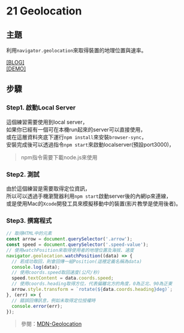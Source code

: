 # 21 Geolocation

## **主題**
利用`navigator.geolocation`來取得裝置的地理位置與速率。

[[BLOG]](https://guahsu.io/2017/10/JavaScript30-21-Geolocation)  
[[DEMO]](http://guahsu.io/JavaScript30/21_Geolocation/index-GuaHsu.html)  

## **步驟**
### Step1. 啟動Local Server
這個練習需要使用到local server，  
如果你已經有一個可在本機run起來的server可以直接使用，  
或在這層資料夾底下運行`npm install`來安裝`browser-sync`，  
安裝完成後可以透過指令`npm start`來啟動localserver(預設port3000)，  
>npm指令需要下載node.js來使用

### Step2. 測試
由於這個練習是需要取得定位資訊，  
所以可以透過手機瀏覽器利用`npm start`啟動server後的內網ip來連線，  
或是使用Mac的`Xcode`開發工具來模擬移動中的裝置(影片教學是使用後者)。

### Step3. 撰寫程式
```javascript
// 取得HTML中的元素
const arrow = document.querySelector('.arrow');
const speed = document.querySelector('.speed-value');
// 使用watchPosition來取得使用者的地理位置及海拔、速度
navigator.geolocation.watchPosition((data) => {
  // 若成功取回，則會回傳一組Position(這裡定義名稱為data)
  console.log(data);
  // 使用coords.speed取回速度(公尺/秒)
  speed.textContent = data.coords.speed;
  // 使用coords.heading取得方位，代表偏離北方的角度，0為正北、90為正東
  arrow.style.transform = `rotate(${data.coords.heading}deg)`;
}, (err) => {
  // 錯誤回傳訊息，例如未取得定位授權時
  console.error(err);
});
```
>參閱：[MDN-Geolocation](https://developer.mozilla.org/en-US/docs/Web/API/Geolocation)
